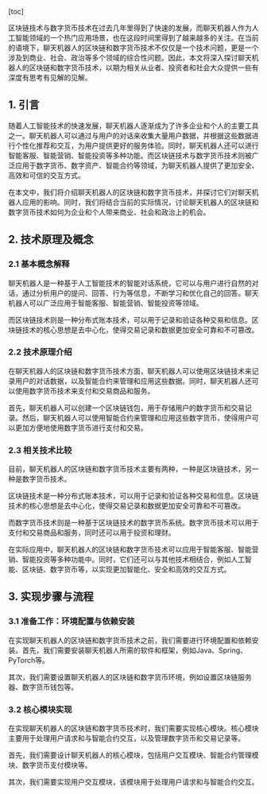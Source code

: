 
[toc]                    
                
                
区块链技术与数字货币技术在过去几年里得到了快速的发展，而聊天机器人作为人工智能领域的一个热门应用场景，也在这段时间里得到了越来越多的关注。在当前的语境下，聊天机器人的区块链和数字货币技术不仅仅是一个技术问题，更是一个涉及到商业、社会、政治等多个领域的综合性问题。因此，本文将深入探讨聊天机器人的区块链和数字货币技术，以期为相关从业者、投资者和社会大众提供一些有深度有思考有见解的见解。

## 1. 引言

随着人工智能技术的快速发展，聊天机器人逐渐成为了许多企业和个人的主要工具之一。聊天机器人可以通过与用户的对话来收集大量用户数据，并根据这些数据进行个性化推荐和交互，为用户提供更好的服务体验。同时，聊天机器人还可以进行智能客服、智能营销、智能投资等多种功能。而区块链技术与数字货币技术则被广泛应用于数字货币、数字资产、智能合约等领域，为聊天机器人提供了更加安全、高效和可信的交互方式。

在本文中，我们将介绍聊天机器人的区块链和数字货币技术，并探讨它们对聊天机器人应用的影响。同时，我们将结合当前的实际情况，讨论聊天机器人的区块链和数字货币技术如何为企业和个人带来商业、社会和政治上的机会。

## 2. 技术原理及概念

### 2.1 基本概念解释

聊天机器人是一种基于人工智能技术的智能对话系统，它可以与用户进行自然的对话，通过分析用户的提问、回答、行为等信息，不断学习和优化自己的回答。聊天机器人可以广泛应用于智能客服、智能营销、智能投资等领域。

而区块链技术则是一种分布式账本技术，可以用于记录和验证各种交易和信息。区块链技术的核心思想是去中心化，使得交易记录和数据更加安全可靠和不可篡改。

### 2.2 技术原理介绍

在聊天机器人的区块链和数字货币技术方面，聊天机器人可以使用区块链技术来记录用户的对话数据，以及智能合约来管理和应用这些数据。同时，聊天机器人还可以使用数字货币技术来支付和交易商品和服务。

首先，聊天机器人可以创建一个区块链钱包，用于存储用户的数字货币和交易记录。然后，聊天机器人可以使用智能合约来管理和应用这些数字货币，使得用户可以更加方便地使用数字货币进行支付和交易。

### 2.3 相关技术比较

目前，聊天机器人的区块链和数字货币技术主要有两种，一种是区块链技术，另一种是数字货币技术。

区块链技术是一种分布式账本技术，可以用于记录和验证各种交易和信息。区块链技术的核心思想是去中心化，使得交易记录和数据更加安全可靠和不可篡改。

而数字货币技术则是一种基于区块链技术的数字货币系统。数字货币技术可以用于支付和交易商品和服务，同时还可以用于投资和理财。

在实际应用中，聊天机器人的区块链和数字货币技术可以应用于智能客服、智能营销、智能投资等多种功能中。同时，它们还可以与其他技术相结合，例如人工智能、区块链、数字货币等，以实现更加智能化、安全和高效的交互方式。

## 3. 实现步骤与流程

### 3.1 准备工作：环境配置与依赖安装

在实现聊天机器人的区块链和数字货币技术之前，我们需要进行环境配置和依赖安装。首先，我们需要安装聊天机器人所需的软件和框架，例如Java、Spring、PyTorch等。

其次，我们需要设置聊天机器人的区块链和数字货币环境，例如设置区块链服务器、数字货币钱包等。

### 3.2 核心模块实现

在实现聊天机器人的区块链和数字货币技术时，我们需要实现核心模块。核心模块主要用于处理用户请求和与智能合约交互，以及管理数字货币和交易记录等。

首先，我们需要设计聊天机器人的核心模块，包括用户交互模块、智能合约管理模块、数字货币支付模块等。

其次，我们需要实现用户交互模块，该模块用于处理用户请求和与智能合约交互。

